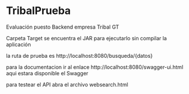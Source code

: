 # TribalPrueba
Evaluación puesto Backend empresa Tribal GT


Carpeta Target se encuentra el JAR para ejecutarlo sin compilar la aplicación

la ruta de prueba es http://localhost:8080/busqueda/{datos}

para la documentacion ir al enlace http://localhost:8080/swagger-ui.html aqui estara disponible el Swagger

para testear el API abra el archivo websearch.html 

